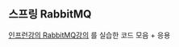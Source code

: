 ## 스프링 RabbitMQ

[인프런강의 RabbitMQ강의](https://www.inflearn.com/course/rabbitmq-%EB%B9%84%EB%8F%99%EA%B8%B0-%EC%95%84%ED%82%A4%ED%85%8D%EC%B2%98-%ED%95%9C%EB%B0%A9%EC%97%90)
를
실습한 코드 모음 + 응용